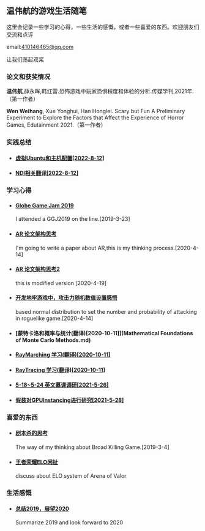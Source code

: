 ##  温伟航的游戏生活随笔



这里会记录一些学习的心得，一些生活的感慨，或者一些喜爱的东西。欢迎朋友们交流和点评 

email:410146465@qq.com

让我们荡起双桨

### 论文和获奖情况

**温伟航**,薛永晖,韩红雷.恐怖游戏中玩家恐惧程度和体验的分析.传媒学刊,2021年.（第一作者）

**Wen Weihang**, Xue Yonghui, Han Honglei. Scary but Fun A Preliminary Experiment to Explore the Factors that Affect the Experience of Horror Games, Edutainment 2021.（第一作者）

### 实践总结

- #### [虚拟Ubuntu和主机配置[2022-8-12]](work_doc/虚拟Ubuntu和主机配置.md)

- #### [NDI相关翻译[2022-8-12]](work_doc/NDI相关翻译.md)

### 学习心得

- #### [Globe Game Jam 2019](ggj2019.md)

  I attended a GGJ2019 on the line.[2019-3-23]

- #### [AR 论文架构思考](paper_1.md)

  I'm going to write a paper about AR,this is my thinking process.[2020-4-14]

- #### [AR 论文架构思考2](paper_2.md)

  this is modified version [2020-4-19]

- #### [开发地牢游戏中，攻击力随机数值设置感悟](atk_num_setting.md)

  based normal distribution to set the number and probability of attacking in roguelike game.[2020-4-14]

- #### [蒙特卡洛和概率与统计(翻译)[2020-10-11]](Mathematical Foundations of Monte Carlo Methods.md)

- #### [RayMarching 学习(翻译)[2020-10-11]](RayMarching.md)

- #### [RayTracing 学习(翻译)[2020-10-11]](RayTracing.md)

- #### [5-18~5-24 英文慕课调研[2021-5-26]](ECG_review/5-18~5-24_MoocResearch.md)

- #### [假装对GPUInstancing进行研究[2021-5-28]](ECG_review/GPUInstanceResearch.md)


### 喜爱的东西

- #### [剧本杀的思考](jbs_thinking.md)

  The way of my thinking about Broad Killing Game.[2019-3-4]
  
- #### [王者荣耀ELO闲扯](Discuss_About_ELO.md)

  discuss about ELO system of Arena of Valor

### 生活感慨

- #### [总结2019，展望2020](2019_end.md)

  Summarize 2019 and look forward to 2020